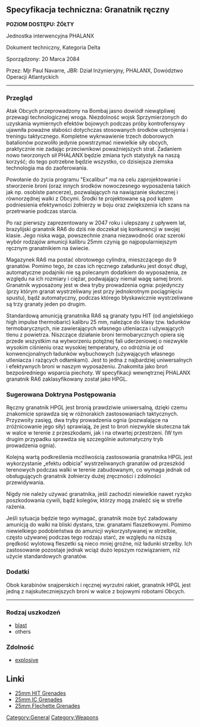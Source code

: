 ## Specyfikacja techniczna: Granatnik ręczny

**POZIOM DOSTĘPU: ŻÓŁTY**

Jednostka interwencyjna PHALANX

Dokument techniczny, Kategoria Delta

Sporządzony: 20 Marca 2084

Przez: Mjr Paul Navarre, JBR: Dział Inżynieryjny, PHALANX, Dowództwo
Operacji Atlantyckich

------------------------------------------------------------------------

### Przegląd

Atak Obcych przeprowadzony na Bombaj jasno dowiódł niewątpliwej przewagi
technologicznej wroga. Niezdolność wojsk Sprzymierzonych do uzyskania
wymiernych efektów bojowych podczas próby kontrofensywy ujawniła poważne
słabości dotychczas stosowanych środków uzbrojenia i treningu
taktycznego. Kompletne wykrwawienie trzech doborowych batalionów
pozwoliło jedynie powstrzymać niewielkie siły obcych, praktycznie nie
zadając przeciwnikowi poważniejszych strat. Zadaniem nowo tworzonych sił
PHALANX będzie zmiana tych statystyk na naszą korzyść; do tego potrzebne
będzie wszystko, co dzisiejsza ziemska technologia ma do zaoferowania.

Powołanie do życia programu "Excalibur" ma na celu zaprojektowanie i
stworzenie broni (oraz innych środków nowoczesnego wyposażenia takich
jak np. osobiste pancerze), pozwalających na nawiązanie skutecznej i
równorzędnej walki z Obcymi. Środki te projektowane są pod kątem
podniesienia efektywności żołnierzy w boju oraz zwiększenia ich szans na
przetrwanie podczas starcia.

Po raz pierwszy zaprezentowany w 2047 roku i ulepszany z upływem lat,
brazylijski granatnik RA6 do dziś nie doczekał się konkurencji w swojej
klasie. Jego niska waga, powszechnie znana niezawodność oraz szeroki
wybór rodzajów amunicji kalibru 25mm czynią go najpopularniejszym
ręcznym granatnikiem na świecie.

Magazynek RA6 ma postać obrotowego cylindra, mieszczącego do 9 granatów.
Pomimo tego, że czas ich ręcznego załadunku jest dosyć długi,
automatyczne podajniki nie są polecanym dodatkiem do wyposażenia, ze
względu na ich rozmiary i ciężar, podwajający niemal wagę samej broni.
Granatnik wyposażony jest w dwa tryby prowadzenia ognia: pojedynczy
(przy którym granat wystrzeliwany jest przy jednokrotnym pociągnięciu
spustu), bądź automatyczny, podczas którego błyskawicznie wystrzeliwane
są trzy granaty jeden po drugim.

Standardową amunicją granatnika RA6 są granaty typu HIT (od angielskiego
high impulse thermobaric) kalibru 25 mm, należące do klasy tzw. ładunków
termobarycznych, nie zawierających własnego utleniacza i używających
tlenu z powietrza. Niszczące działanie broni termobarycznych opiera się
przede wszystkim na wytworzeniu potężnej fali uderzeniowej o niezwykle
wysokim ciśnieniu oraz wysokiej temperatury, co odróżnia je od
konwencjonalnych ładunków wybuchowych (używających własnego utleniacza i
rażących odłamkami). Jest to jedna z najbardziej uniwersalnych i
efektywnych broni w naszym wyposażeniu. Znakomita jako broń
bezpośredniego wsparcia piechoty. W specyfikacji wewnętrznej PHALANX
granatnik RA6 zaklasyfikowany został jako HPGL.

### Sugerowana Doktryna Postępowania

Ręczny granatnik HPGL jest bronią prawdziwie uniwersalną, dzięki czemu
znakomicie sprawdza się w różnorakich zastosowaniach taktycznych.
Przyzwoity zasięg, dwa tryby prowadzenia ognia (pozwalające na
zróżnicowanie jego siły) sprawiają, że jest to broń niezwykle skuteczna
tak w walce w terenie z przeszkodami, jak i na otwartej przestrzeni. (W
tym drugim przypadku sprawdza się szczególnie automatyczny tryb
prowadzenia ognia).

Kolejną wartą podkreślenia możliwością zastosowania granatnika HPGL jest
wykorzystanie „efektu odbicia” wystrzeliwanych granatów od przeszkód
terenowych podczas walki w terenie zabudowanym, co wymaga jednak od
obsługujących granatnik żołnierzy dużej zręczności i zdolności
przewidywania.

Nigdy nie należy używać granatnika, jeśli zachodzi niewielkie nawet
ryzyko poszkodowania cywili, bądź kolegów, którzy mogą znaleźć się w
strefie rażenia.

Jeśli sytuacja będzie tego wymagać, granatnik może być załadowany
amunicją do walki na bliski dystans, tzw. granatami flaszetkowymi.
Pomimo niewielkiego podobieństwa do amunicji wykorzystywanej w
strzelbie, często używanej podczas tego rodzaju starć, ze względu na
niższą prędkość wylotową fleszetki są nieco mniej groźne, niż ładunki
strzelby. Ich zastosowanie pozostaje jednak wciąż dużo lepszym
rozwiązaniem, niż użycie standardowych granatów.

### Dodatki

Obok karabinów snajperskich i ręcznej wyrzutni rakiet, granatnik HPGL
jest jedną z najskuteczniejszych broni w walce z bojowymi robotami
Obcych.

------------------------------------------------------------------------

### Rodzaj uszkodzeń

- [blast](Damage/blast "wikilink")
- others

### Zdolność

- [explosive](Skills/explosive "wikilink")

## Linki

- [25mm HIT Grenades](Equipment/Ammunition/25mm_HIT_Grenades "wikilink")
- [25mm IC Grenades](Equipment/Ammunition/25mm_IC_Grenades "wikilink")
- [25mm Flechette
  Grenades](Equipment/Ammunition/25mm_Flechette_Grenades "wikilink")

[Category:General](Category:General "wikilink")
[Category:Weapons](Category:Weapons "wikilink")